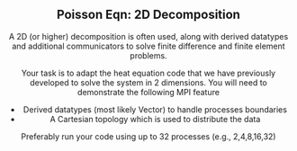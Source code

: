 <article data-history-node-id="1526" role="article" about="/node/1526" class="node node--type-assignment node--view-mode-full clearfix">
<header>

<div class="clearfix text-formatted field field--name-body field--type-text-with-summary field--label-hidden field__item">
<h2> Poisson Eqn: 2D Decomposition</h2>
<p>A 2D (or higher) decomposition is often used, along with derived datatypes and additional communicators to solve finite difference and finite element problems.</p>

<p>Your task is to adapt the heat equation code that we have previously developed to solve the system in 2 dimensions. You will need to demonstrate the following MPI feature</p>

<ul><li>Derived datatypes (most likely Vector) to handle processes boundaries</li>
	<li>A Cartesian topology which is used to distribute the data</li>
</ul><p>Preferably run your code using up to 32 processes (e.g., 2,4,8,16,32)</p></div>
      
  </div>
</article>
